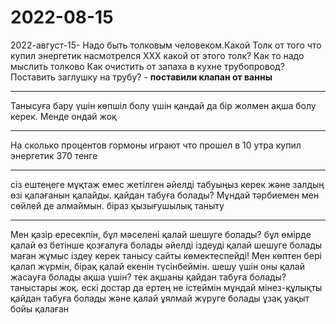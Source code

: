 # 2022-08-15
 2022-август-15-
 Надо быть толковым человеком.Какой Толк от того что купил энергетик насмотрелся ХХХ какой от этого толк? Как то надо мыслить толково
Как очистить от запаха в кухне трубопровод?
Поставить заглушку на трубу? - **поставили клапан от ванны**
****
Танысуға бару үшін көпшіл болу үшін қандай да бір жолмен ақша болу керек.  Менде ондай жоқ
****
 На сколько процентов гормоны играют что прошел в 10 утра купил энергетик 370 тенге
 ****
 сіз ештеңеге мұқтаж емес жетілген әйелді 
 табуыңыз керек және залдың өзі қалағанын қалайды.  қайдан табуға болады?
Мұндай тәрбиемен мен сөйлей де алмаймын.  біраз қызығушылық таныту
****

 Мен қазір ересекпін, бұл мәселені қалай шешуге болады?
 бұл өмірде қалай өз бетінше қозғалуға болады
 әйелді іздеуді қалай шешуге болады
 маған жұмыс іздеу керек
 танысу сайты көмектеспейді!
 Мен көптен бері қалап жүрмін, бірақ қалай екенін түсінбеймін.  шешу үшін оны қалай жасауға болады
ақша үшін?  тек ақшаны қайдан табуға болады?
таныстары жоқ.  ескі достар да
ертең не істеймін
 мұндай мінез-құлықты қайдан табуға болады және қалай ұялмай жүруге болады
 ұзақ уақыт бойы қалаған